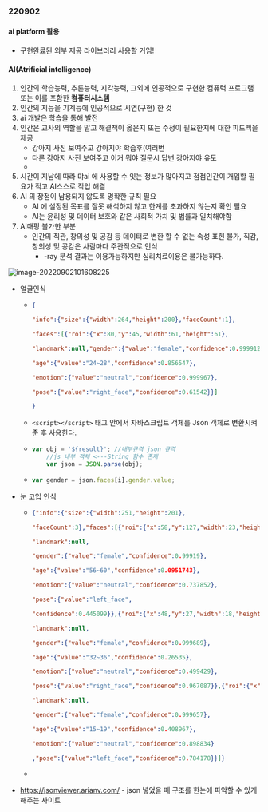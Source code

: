 ### 220902

#### ai platform 활용

- 구현완료된 외부 제공 라이브러리 사용할 거임!



#### AI(Atrificial intelligence)

1. 인간의 학습능력, 추론능력, 지각능력, 그외에 인공적으로 구현한 컴퓨턱 프로그램 또는 이를 포함한 **컴퓨터시스템**
2. 인간의 지능을 기계등에 인공적으로 시연(구현) 한 것
3. ai 개발은 학습을 통해 발전
4. 인간은 교사의 역할을 맡고 해결책이 옳은지 또는 수정이 필요한지에 대한 피드백을 제공
   - 강아지 사진 보여주고 강아지야 학습후(여러번
   - 다른 강아지 사진 보여주고 이거 뭐야 질문시 답변 강아지야 유도
   - 
5. 시간이 지남에 따라 먀ai 에 사용할 수 잇는 정보가 많아지고 점점인간이 개입할 필요가 적고 AI스스로 작업 해결
6. AI 의 장점이 남용되지 않도록 명확한 규칙 필요
   - AI 에 설정된 목표를 잘못 해석하지 않고 한계를 초과하지 않는지 확인 필요
   - AI는 윤리성 및 데이터 보호와 같은 사회적 가치 및 법률과 일치해야함
7. AI매핑 불가한 부분
   - 인간의 직관, 창의성 및 공감 등 데이터로 변환 할 수 없는 속성 표현 불가, 직감, 창의성 및 공감은 사람마다 주관적으로 인식 
     - -ray 분석 결과는 이용가능하지만 심리치료이용은 불가능하다.

![image-20220902101608225](/Users/choiyoonseo/Desktop/TIL/03_Backend/220902.assets/image-20220902101608225.png)

- 얼굴인식

  - ```json
    {
    
    "info":{"size":{"width":264,"height":200},"faceCount":1},
    
    "faces":[{"roi":{"x":80,"y":45,"width":61,"height":61},
    
    "landmark":null,"gender":{"value":"female","confidence":0.999912},
    
    "age":{"value":"24~28","confidence":0.856547},
    
    "emotion":{"value":"neutral","confidence":0.999967},
    
    "pose":{"value":"right_face","confidence":0.61542}}]
    
    }
    ```

  - `<script></script>` 태그 안에서 자바스크립트 객체를 Json 객체로 변환시켜준 후 사용한다.

  - ```js
    var obj = '${result}'; //내부규격 json 규격
    	//js 내부 객체 <---String 함수 존재 
    	var json = JSON.parse(obj);
    ```

  - ```js
    var gender = json.faces[i].gender.value;
    ```

    

- 눈 코입 인식

  - ```json
    {"info":{"size":{"width":251,"height":201},
    
    "faceCount":3},"faces":[{"roi":{"x":58,"y":127,"width":23,"height":23},
    
    "landmark":null,
    
    "gender":{"value":"female","confidence":0.99919},
    
    "age":{"value":"56~60","confidence":0.0951743},
    
    "emotion":{"value":"neutral","confidence":0.737852},
    
    "pose":{"value":"left_face",
    
    "confidence":0.445099}},{"roi":{"x":48,"y":27,"width":18,"height":18},
    
    "landmark":null,
    
    "gender":{"value":"female","confidence":0.999689},
    
    "age":{"value":"32~36","confidence":0.26535},
    
    "emotion":{"value":"neutral","confidence":0.499429},
    
    "pose":{"value":"right_face","confidence":0.967087}},{"roi":{"x":162,"y":28,"width":29,"height":29},
    
    "landmark":null,
    
    "gender":{"value":"female","confidence":0.999657},
    
    "age":{"value":"15~19","confidence":0.408967},
    
    "emotion":{"value":"neutral","confidence":0.898834}
    
    ,"pose":{"value":"left_face","confidence":0.784178}}]}
    ```

  - 

- https://jsonviewer.arianv.com/ - json 넣었을 때 구조를 한눈에 파악할 수 있게 해주는 사이트